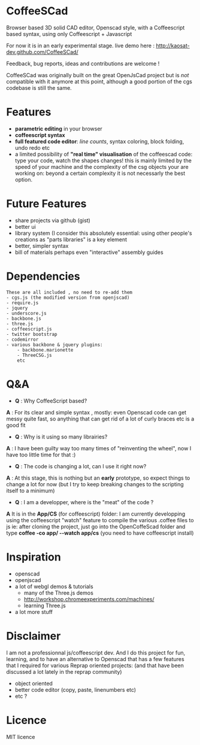 CoffeeSCad
=============

Browser based 3D solid CAD editor, Openscad style, with a Coffeescript based syntax, using only Coffeescript + Javascript

For now it is in an early experimental stage.
live demo here : http://kaosat-dev.github.com/CoffeeSCad/

Feedback, bug reports, ideas and contributions are welcome !


CoffeeSCad was originally built on the great OpenJsCad project but is *not* compatible with it anymore at this point, although a good portion
of the cgs codebase is still the same.

Features
=============
- **parametric editing** in your browser
- **coffeescript syntax**
- **full featured code editor**: *line counts*, syntax coloring, block folding, undo redo etc
- a limited possibility of **"real time" visualisation** of the coffeescad code: type your code, watch the shapes changes!
this is mainly limited by the speed of your machine and the complexity of the csg objects your are working on: beyond a certain complexity
it is not necessarly the best option.


Future Features
===============
- share projects via github (gist)
- better ui 
- library system (I consider this absolutely essential: using other people's creations as "parts libraries" is a key
element
- better, simpler syntax
- bill of materials perhaps even "interactive" assembly guides

Dependencies 
=============
	These are all included , no need to re-add them
	- cgs.js (the modified version from openjscad)
	- require.js
	- jquery
	- underscore.js
	- backbone.js
	- three.js
	- coffeescript.js 
	- twitter bootstrap
	- codemirror
	- various backbone & jquery plugins:
		- backbone.marionette
	 	- ThreeCSG.js
		etc

Q&A
=============
- **Q** : Why CoffeeScript based?

 **A** : For its clear and simple syntax , mostly: even Openscad code can get messy quite fast, so anything that
can get rid of a lot of curly braces etc is a good fit

- **Q** : Why is it using so many librairies?

 **A** : I have been guilty way too many times of "reinventing the wheel", now I have too little time for that :) 
 
- **Q** : The code is changing a lot, can I use it right now?

 **A** : At this stage, this is nothing but an **early** prototype, so expect things to change a lot for now
 (but I try to keep breaking changes to the scripting itself to a minimum)
 
- **Q** : I am a developper, where is the "meat" of the code ?

 **A** It is in the **App/CS** (for coffeescript) folder: I am currently developping using the coffeescript "watch" feature 
 to compile the various .coffee files to js ie: 
 	after cloning the project, just go into the OpenCoffeScad folder and type **coffee -co app/ --watch app/cs**
 	(you need to have coffeescript install)
 
Inspiration
=============
- openscad 
- openjscad
- a lot of webgl demos & tutorials
	- many of the Three.js demos
	- http://workshop.chromeexperiments.com/machines/
	- learning Three.js
- a lot more stuff

Disclaimer
=============
I am not a professionnal js/coffeescript dev. And I do this project for fun, learning, and to have an alternative to Openscad
that has a few features that I required for various Reprap oriented projects: (and that have been discussed a lot lately
in the reprap community)
 - object oriented
 - better code editor (copy, paste, linenumbers etc)
 - etc ?

Licence
=============
MIT licence
